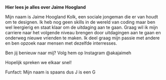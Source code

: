**Hier lees je alles over Jaime Hoogland** 

Mijn naam is Jaime Hoogland Kolk, een sociale jongeman die er van houdt om te designen. 
Ik heb nog geen skills in de wereld van coding maar ben wel leergierig en staat klaar om de uitdaging aan te gaan.
Graag wil ik mijn carriere naar het volgende niveau brengen door uitdagingen aan te gaan en onderweg nieuwe vrienden te maken.
Ik deel graag mijn passie met andere en ben opzoek naar mensen met dezelfde interresses.

Ben jij benieuw naar mij?
Volg hem op Instagram @akajaimeh

Hopelijk spreken we elkaar snel!

Funfact: Mijn naam is spaans dus J is een G
